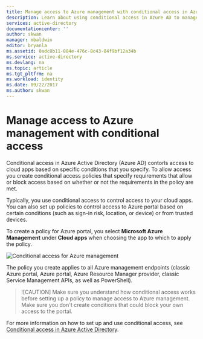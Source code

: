 ```yaml
---
title: Manage access to Azure management with conditional access in Azure Active Directory
description: Learn about using conditional access in Azure AD to manage access to Azure management.
services: active-directory
documentationcenter: ''
author: skwan
manager: mbaldwin
editor: bryanla
ms.assetid: 0adc8b11-884e-476c-8c43-84f9bf12a34b
ms.service: active-directory
ms.devlang: na
ms.topic: article
ms.tgt_pltfrm: na
ms.workload: identity
ms.date: 09/22/2017
ms.author: skwan
---
```


# Manage access to Azure management with conditional access

Conditional access in Azure Active Directory (Azure AD) contorls access to cloud apps based on specific conditions that you specify. To allow access you create conditional access policies that specify requirements that allow or block access based on whether or not the requirements in the policy are met. 

Typically, you use conditional access to control access to your cloud apps. You can also set up policies to control access to Azure portal based on certain conditions (such as sign-in risk, location, or device) or from trusted devices.

To create a policy for Azure portal, you select **Microsoft Azure Management** under **Cloud apps** when choosing the app to which to apply the policy.

![Conditional access for Azure management](./media/conditional-access-azure-mgmt.png)

The policy you create applies to all Azure management endpoints (classic Azure portal, Azure portal, Azure Resource Manager provider, classic Service Management APIs, as well as PowerShell).

> ![CAUTION]
> Make sure you understand how conditional access works before setting up a policy to manage access to Azure management. Make sure you don't create conditions that could block your own access to the portal.

For more information on how to set up and use conditional access, see [Conditional access in Azure Active Directory](active-directory-conditional-access-azure-portal.md).